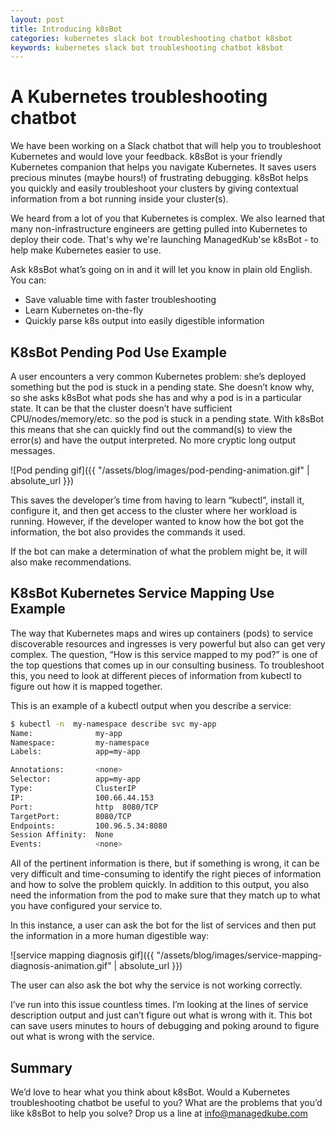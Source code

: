 ```yaml
---
layout: post
title: Introducing k8sBot
categories: kubernetes slack bot troubleshooting chatbot k8sbot
keywords: kubernetes slack bot troubleshooting chatbot k8sbot
---
```


# A Kubernetes troubleshooting chatbot


We have been working on a Slack chatbot that will help you to troubleshoot Kubernetes and would love your feedback. k8sBot is your friendly Kubernetes companion that helps you navigate Kubernetes. It saves users precious minutes (maybe hours!) of frustrating debugging. k8sBot helps you quickly and easily troubleshoot your clusters by giving contextual information from a bot running inside your cluster(s).

We heard from a lot of you that Kubernetes is complex. We also learned that many non-infrastructure engineers are getting pulled into Kubernetes to deploy their code. That's why we're launching ManagedKub'se k8sBot - to help make Kubernetes easier to use.

Ask k8sBot what’s going on in and it will let you know in plain old English. You can:
* Save valuable time with faster troubleshooting
* Learn Kubernetes on-the-fly
* Quickly parse k8s output into easily digestible information

## K8sBot Pending Pod Use Example

A user encounters a very common Kubernetes problem: she’s deployed something but the pod is stuck in a pending state. She doesn’t know why, so she asks k8sBot what pods she has and why a pod is in a particular state. It can be that the cluster doesn’t have sufficient CPU/nodes/memory/etc. so the pod is stuck in a pending state.  With k8sBot this means that she can quickly find out the command(s) to view the error(s) and have the output interpreted. No more cryptic long output messages.

![Pod pending gif]({{ "/assets/blog/images/pod-pending-animation.gif" | absolute_url }})

This saves the developer’s time from having to learn “kubectl”, install it, configure it, and then get access to the cluster where her workload is running.  However, if the developer wanted to know how the bot got the information, the bot also provides the commands it used.

If the bot can make a determination of what the problem might be, it will also make recommendations.

## K8sBot Kubernetes Service Mapping Use Example

The way that Kubernetes maps and wires up containers (pods) to service discoverable resources and ingresses is very powerful but also can get very complex.  The question, “How is this service mapped to my pod?” is one of the top questions that comes up in our consulting business.  To troubleshoot this, you need to look at different pieces of information from kubectl to figure out how it is mapped together.

This is an example of a kubectl output when you describe a service:

```bash
$ kubectl -n  my-namespace describe svc my-app
Name:              my-app
Namespace:         my-namespace
Labels:            app=my-app

Annotations:       <none>
Selector:          app=my-app
Type:              ClusterIP
IP:                100.66.44.153
Port:              http  8080/TCP
TargetPort:        8080/TCP
Endpoints:         100.96.5.34:8080
Session Affinity:  None
Events:            <none>
```

All of the pertinent information is there, but if something is wrong, it can be very difficult and time-consuming to identify the right pieces of information and how to solve the problem quickly.  In addition to this output, you also need the information from the pod to make sure that they match up to what you have configured your service to.

In this instance, a user can ask the bot for the list of services and then put the information in a more human digestible way:

![service mapping diagnosis gif]({{ "/assets/blog/images/service-mapping-diagnosis-animation.gif" | absolute_url }})

The user can also ask the bot why the service is not working correctly.

I’ve run into this issue countless times. I’m looking at the lines of service description output and just can’t figure out what is wrong with it.  This bot can save users minutes to hours of debugging and poking around to figure out what is wrong with the service.

## Summary

We’d love to hear what you think about k8sBot. Would a Kubernetes troubleshooting chatbot be useful to you? What are the problems that you’d like k8sBot to help you solve? Drop us a line at info@managedkube.com
